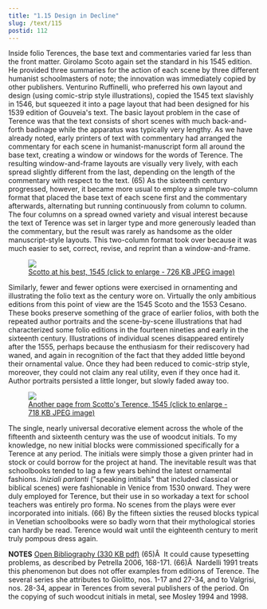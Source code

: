 ```yaml
---
title: "1.15 Design in Decline"
slug: /text/115
postid: 112
---
```

Inside folio Terences, the base text and commentaries varied far less than the front matter. Girolamo Scoto again set the standard in his 1545 edition. He provided three summaries for the action of each scene by three different humanist schoolmasters of note; the innovation was immediately copied by other publishers. Venturino Ruffinelli, who preferred his own layout and design (using comic-strip style illustrations), copied the 1545 text slavishly in 1546, but squeezed it into a page layout that had been designed for his 1539 edition of Gouveia's text. The basic layout problem in the case of Terence was that the text consists of short scenes with much back-and-forth badinage while the apparatus was typically very lengthy. As we have already noted, early printers of text with commentary had arranged the commentary for each scene in humanist-manuscript form all around the base text, creating a window or windows for the words of Terence. The resulting window-and-frame layouts are visually very lively, with each spread slightly different from the last, depending on the length of the commentary with respect to the text. (65) As the sixteenth century progressed, however, it became more usual to employ a simple two-column format that placed the base text of each scene first and the commentary afterwards, alternating but running continuously from column to column. The four columns on a spread owned variety and visual interest because the text of Terence was set in larger type and more generously leaded than the commentary, but the result was rarely as handsome as the older manuscript-style layouts. This two-column format took over because it was much easier to set, correct, revise, and reprint than a window-and-frame.
<p style="text-align: center;"></p>


<figure class="mkdn-figure">
    <a href="/images_full/1.00_Chapter_One/HFS_112.04.jpg" class="mkdn-image-link">
    <img class="mkdn-image" src="/images_full/1.00_Chapter_One/HFS_112.04.jpg" />
    <figcaption class="mkdn-figcaption">Scotto at his best, 1545 (click to enlarge - 726 KB JPEG image)</figcaption>
    </a>
</figure>

Similarly, fewer and fewer options were exercised in ornamenting and illustrating the folio text as the century wore on. Virtually the only ambitious editions from this point of view are the 1545 Scoto and the 1553 Cesano. These books preserve something of the grace of earlier folios, with both the repeated author portraits and the scene-by-scene illustrations that had characterized some folio editions in the fourteen nineties and early in the sixteenth century. Illustrations of individual scenes disappeared entirely after the 1555, perhaps because the enthusiasm for their rediscovery had waned, and again in recognition of the fact that they added little beyond their ornamental value. Once they had been reduced to comic-strip style, moreover, they could not claim any real utility, even if they once had it. Author portraits persisted a little longer, but slowly faded away too.
<p style="text-align: center;"></p>


<figure class="mkdn-figure">
    <a href="/images_full/1.00_Chapter_One/HFS_112.05.jpg" class="mkdn-image-link">
    <img class="mkdn-image" src="/images_full/1.00_Chapter_One/HFS_112.05.jpg" />
    <figcaption class="mkdn-figcaption">Another page from Scotto's Terence, 1545 (click to enlarge - 718 KB JPEG image)</figcaption>
    </a>
</figure>

The single, nearly universal decorative element across the whole of the fifteenth and sixteenth century was the use of woodcut initials. To my knowledge, no new initial blocks were commissioned specifically for a Terence at any period. The initials were simply those a given printer had in stock or could borrow for the project at hand. The inevitable result was that schoolbooks tended to lag a few years behind the latest ornamental fashions. <em>Iniziali parlanti</em> ("speaking intitials" that included classical or biblical scenes) were fashionable in Venice from 1530 onward. They were duly employed for Terence, but their use in so workaday a text for school teachers was entirely pro forma. No scenes from the plays were ever incorporated into initials. (66) By the fifteen sixties the reused blocks typical in Venetian schoolbooks were so badly worn that their mythological stories can hardly be read. Terence would wait until the eighteenth century to merit truly pompous dress again.

<strong>NOTES</strong>
<a href="http://www.humanismforsale.org/bibliography.pdf" target="new">Open Bibliography (330 KB pdf)</a>
(65)Â  It could cause typesetting problems, as described by Petrella 2006, 168-171.
(66)Â  Nardelli 1991 treats this phenomenon but does not offer examples from editions of Terence. The several series she attributes to Giolitto, nos. 1-17 and 27-34, and to Valgrisi, nos. 28-34, appear in Terences from several publishers of the period. On the copying of such woodcut initials in metal, see Mosley 1994 and 1998.
